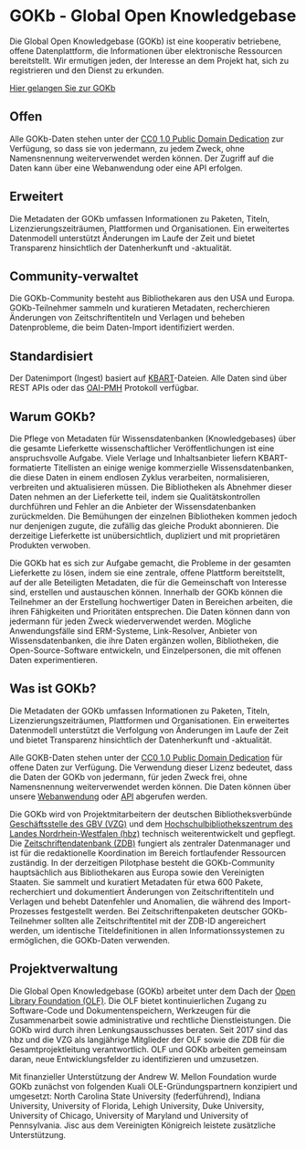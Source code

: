 # GOKb - Global Open Knowledgebase

Die Global Open Knowledgebase (GOKb) ist eine kooperativ betriebene, offene Datenplattform, 
die Informationen über elektronische Ressourcen bereitstellt. Wir ermutigen jeden, 
der Interesse an dem Projekt hat, sich zu registrieren und den Dienst zu erkunden. 

[Hier gelangen Sie zur GOKb](https://gokb.org/gokb-ui/ "GOKb")

## Offen

Alle GOKb-Daten stehen unter der [CC0 1.0 Public Domain Dedication](https://creativecommons.org/publicdomain/zero/1.0/ "CC0 1.0 Public Domain Dedication") zur Verfügung, so dass sie von jedermann, zu jedem Zweck, ohne Namensnennung weiterverwendet werden können. Der Zugriff auf die Daten kann über eine Webanwendung oder eine API erfolgen.

## Erweitert

Die Metadaten der GOKb umfassen Informationen zu Paketen, Titeln, Lizenzierungszeiträumen, Plattformen und Organisationen. Ein erweitertes Datenmodell unterstützt Änderungen im Laufe der Zeit und bietet Transparenz hinsichtlich der Datenherkunft und -aktualität.

## Community-verwaltet

Die GOKb-Community besteht aus Bibliothekaren aus den USA und Europa. GOKb-Teilnehmer sammeln und kuratieren Metadaten, recherchieren Änderungen von Zeitschriftentiteln und Verlagen und beheben Datenprobleme, die beim Daten-Import identifiziert werden.

## Standardisiert

Der Datenimport (Ingest) basiert auf [KBART](https://www.niso.org/standards-committees/kbart "KBART")-Dateien. Alle Daten sind über REST APIs oder das [OAI-PMH](https://www.openarchives.org/pmh/ "OAI-PMH") Protokoll verfügbar.

## Warum GOKb?

Die Pflege von Metadaten für Wissensdatenbanken (Knowledgebases) über die gesamte Lieferkette wissenschaftlicher Veröffentlichungen ist eine anspruchsvolle Aufgabe. Viele Verlage und Inhaltsanbieter liefern KBART-formatierte Titellisten an einige wenige kommerzielle Wissensdatenbanken, die diese Daten in einem endlosen Zyklus verarbeiten, normalisieren, verbreiten und aktualisieren müssen. Die Bibliotheken als Abnehmer dieser Daten nehmen an der Lieferkette teil, indem sie Qualitätskontrollen durchführen und Fehler an die Anbieter der Wissensdatenbanken zurückmelden. Die Bemühungen der einzelnen Bibliotheken kommen jedoch nur denjenigen zugute, die zufällig das gleiche Produkt abonnieren. Die derzeitige Lieferkette ist unübersichtlich, dupliziert und mit proprietären Produkten verwoben.

Die GOKb hat es sich zur Aufgabe gemacht, die Probleme in der gesamten Lieferkette zu lösen, indem sie eine zentrale, offene Plattform bereitstellt, auf der alle Beteiligten Metadaten, die für die Gemeinschaft von Interesse sind, erstellen und austauschen können. Innerhalb der GOKb können die Teilnehmer an der Erstellung hochwertiger Daten in Bereichen arbeiten, die ihren Fähigkeiten und Prioritäten entsprechen. Die Daten können dann von jedermann für jeden Zweck wiederverwendet werden. Mögliche Anwendungsfälle sind ERM-Systeme, Link-Resolver, Anbieter von Wissensdatenbanken, die ihre Daten ergänzen wollen, Bibliotheken, die Open-Source-Software entwickeln, und Einzelpersonen, die mit offenen Daten experimentieren.

## Was ist GOKb?

Die Metadaten der GOKb umfassen Informationen zu Paketen, Titeln, Lizenzierungszeiträumen, Plattformen und Organisationen. Ein erweitertes Datenmodell unterstützt die Verfolgung von Änderungen im Laufe der Zeit und bietet Transparenz hinsichtlich der Datenherkunft und -aktualität.

Alle GOKB-Daten stehen unter der [CC0 1.0 Public Domain Dedication](https://creativecommons.org/publicdomain/zero/1.0/ "CC0 1.0 Public Domain Dedication") für offene Daten zur Verfügung. Die Verwendung dieser Lizenz bedeutet, dass die Daten der GOKb von jedermann, für jeden Zweck frei, ohne Namensnennung weiterverwendet werden können. Die Daten können über unsere [Webanwendung](http://gokb.org/gokb/ "Webanwendung") oder [API](https://github.com/openlibraryenvironment/gokb/wiki/API "API") abgerufen werden.

Die GOKb wird von Projektmitarbeitern der deutschen Bibliotheksverbünde [Geschäftsstelle des GBV (VZG)](https://www.gbv.de/Verbundzentrale-en?set_language=de "Geschäftsstelle des GBV (VZG)") und dem [Hochschulbibliothekszentrum des Landes Nordrhein-Westfalen (hbz)](https://www.hbz-nrw.de/ "Hochschulbibliothekszentrum des Landes Nordrhein-Westfalen (hbz)") technisch weiterentwickelt und gepflegt. Die [Zeitschriftendatenbank (ZDB)](https://zdb-katalog.de/imprint.xhtml#aboutus "Zeitschriftendatenbank (ZDB)") fungiert als zentraler Datenmanager und ist für die redaktionelle Koordination im Bereich fortlaufender Ressourcen zuständig. In der derzeitigen Pilotphase besteht die GOKb-Community hauptsächlich aus Bibliothekaren aus Europa sowie den Vereinigten Staaten. Sie sammelt und kuratiert Metadaten für etwa 600 Pakete, recherchiert und dokumentiert Änderungen von Zeitschriftentiteln und Verlagen und behebt Datenfehler und Anomalien, die während des Import-Prozesses festgestellt werden. Bei Zeitschriftenpaketen deutscher GOKb-Teilnehmer sollten alle Zeitschriftentitel mit der ZDB-ID angereichert werden, um identische Titeldefinitionen in allen Informationssystemen zu ermöglichen, die GOKb-Daten verwenden.

## Projektverwaltung

Die Global Open Knowledgebase (GOKb) arbeitet unter dem Dach der [Open Library Foundation (OLF)](https://openlibraryfoundation.org/ "Open Library Foundation (OLF)"). Die OLF bietet kontinuierlichen Zugang zu Software-Code und Dokumentenspeichern, Werkzeugen für die Zusammenarbeit sowie administrative und rechtliche Dienstleistungen. Die GOKb wird durch ihren Lenkungsausschusses beraten. Seit 2017 sind das hbz und die VZG als langjährige Mitglieder der OLF sowie die ZDB für die Gesamtprojektleitung verantwortlich. OLF und GOKb arbeiten gemeinsam daran, neue Entwicklungsfelder zu identifizieren und umzusetzen.

Mit finanzieller Unterstützung der Andrew W. Mellon Foundation wurde GOKb zunächst von folgenden Kuali OLE-Gründungspartnern konzipiert und umgesetzt: North Carolina State University (federführend), Indiana University, University of Florida, Lehigh University, Duke University, University of Chicago, University of Maryland und University of Pennsylvania. Jisc aus dem Vereinigten Königreich leistete zusätzliche Unterstützung.
